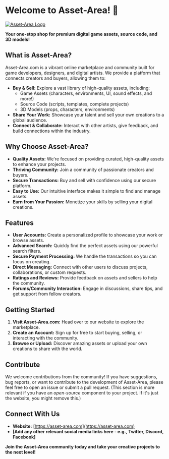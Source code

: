 # Welcome to Asset-Area! 👋

[![Asset-Area Logo](https://d41chssnpqdne.cloudfront.net/user_upload_by_module/chat_bot/files/64336452/Y3NL7DXNmhShXab7.png?Expires=1741615750&Signature=m9CeLgQjSemh0YVa1I6O228kqFU7NY25eV8S3yOcPelYt1UonrSAr~wFRi~M0-vOvB1mQATvzYS5lYJ6d1UvAjdMoA35uIsa4zOgln5C63sJga4aBJOpnDHKZY-~jAB8JWYbI0HOlEsWcJPL3KjGDUFwFgXZ9~pxmifY-rzGPBd5mOb~GzLj~URjLj~Rxe820MRLOKKIo0A-WvfZE8tpSKphfhp2WTHZKXCVnUnKaZhxNzG4N~2KbxP9Kh~gRMfvtT1XiAi3ggHUQVHeRWn0fZDcE6igZe7s00-hcn0VNFqSm3oJAaciuCkHGu87rMXDzwWSRWaGFr3X5tSpHlXrkw__&Key-Pair-Id=K3USGZIKWMDCSX)](https://asset-area.com)

**Your one-stop shop for premium digital game assets, source code, and 3D models!**

## What is Asset-Area?

Asset-Area.com is a vibrant online marketplace and community built for game developers, designers, and digital artists. We provide a platform that connects creators and buyers, allowing them to:

*   **Buy & Sell:** Explore a vast library of high-quality assets, including:
    *   Game Assets (characters, environments, UI, sound effects, and more!)
    *   Source Code (scripts, templates, complete projects)
    *   3D Models (props, characters, environments)
*   **Share Your Work:** Showcase your talent and sell your own creations to a global audience.
*   **Connect & Collaborate:** Interact with other artists, give feedback, and build connections within the industry.

## Why Choose Asset-Area?

*   **Quality Assets:** We're focused on providing curated, high-quality assets to enhance your projects.
*   **Thriving Community:** Join a community of passionate creators and buyers.
*   **Secure Transactions:** Buy and sell with confidence using our secure platform.
*   **Easy to Use:** Our intuitive interface makes it simple to find and manage assets.
*   **Earn from Your Passion:** Monetize your skills by selling your digital creations.

## Features

*   **User Accounts:** Create a personalized profile to showcase your work or browse assets.
*   **Advanced Search:** Quickly find the perfect assets using our powerful search filters.
*   **Secure Payment Processing:** We handle the transactions so you can focus on creating.
*   **Direct Messaging:** Connect with other users to discuss projects, collaborations, or custom requests.
*   **Ratings and Reviews:** Provide feedback on assets and sellers to help the community.
*    **Forums/Community Interaction:** Engage in discussions, share tips, and get support from fellow creators.

## Getting Started

1.  **Visit Asset-Area.com:** Head over to our website to explore the marketplace.
2.  **Create an Account:** Sign up for free to start buying, selling, or interacting with the community.
3.  **Browse or Upload:** Discover amazing assets or upload your own creations to share with the world.

## Contribute

We welcome contributions from the community!  If you have suggestions, bug reports, or want to contribute to the development of Asset-Area, please feel free to open an issue or submit a pull request. (This section is more relevant if you have an *open-source* component to your project.  If it's just the website, you might remove this.)

## Connect With Us

*   **Website:** [https://asset-area.com](https://asset-area.com)
*   **[Add any other relevant social media links here - e.g., Twitter, Discord, Facebook]**

**Join the Asset-Area community today and take your creative projects to the next level!**
